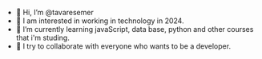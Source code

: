 - 👋 Hi, I’m @tavaresemer
- 👀 I am interested in working in technology in 2024.
- 🌱 I’m currently learning javaScript, data base, python and other courses that i'm studing.
- 💞️ I try to collaborate with everyone who wants to be a developer.
<!---
tavaresemer/tavaresemer is a ✨ special ✨ repository because its `README.md` (this file) appears on your GitHub profile.
You can click the Preview link to take a look at your changes.
--->
